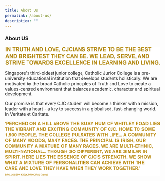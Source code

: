 ```yaml
---
title: About Us
permalink: /about-us/
description: ""
---
```

### **About US**

![](/images/About%20Us%20head.jpg)

Singapore's third-oldest junior college, Catholic Junior College is a pre-university educational institution that develops students holistically. We are motivated by the broad Catholic principles of Truth and Love to create a values-centred environment that balances academic, character and spiritual development.

Our promise is that every CJC student will become a thinker with a mission, leader with a heart - a key to success in a globalised, fast-changing world. In Veritate et Caritate.

![](/images/Quote-Kiely.png)